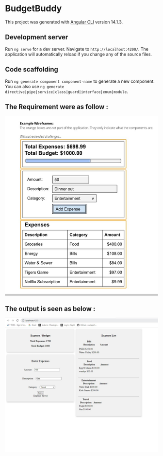 # BudgetBuddy

This project was generated with [Angular CLI](https://github.com/angular/angular-cli) version 14.1.3.

## Development server

Run `ng serve` for a dev server. Navigate to `http://localhost:4200/`. The application will automatically reload if you change any of the source files.

## Code scaffolding

Run `ng generate component component-name` to generate a new component. You can also use `ng generate directive|pipe|service|class|guard|interface|enum|module`.

## The Requirement were as follow : 

![Screenshot of Requirements](src/assets/images/Requirement.JPG)

## The output is seen as below :

![Screenshot of Outcome](src/assets/images/output.JPG)